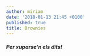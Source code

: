 ```yaml
---
author: miriam
date: '2018-01-13 21:45 +0100'
published: true
title: Brownies
---
```


##### Per xuparse'n els dits!

